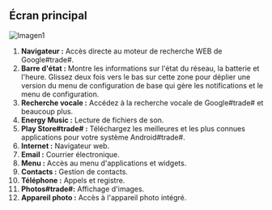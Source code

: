 ## Écran principal

![Imagen1](http://static.energysistem.com/images/manuals/42762/57cd3edab5bfc.jpg)

1. **Navigateur :** Accès directe au moteur de recherche WEB de Google#trade#.
2. **Barre d'état :** Montre les informations sur l'état du réseau, la batterie et l'heure. Glissez deux fois vers le bas sur cette zone pour déplier une version du menu de configuration de base qui gère les notifications et le menu de configuration.
3. **Recherche vocale :** Accédez à la recherche vocale de Google#trade# et beaucoup plus.
4. **Energy Music :** Lecture de fichiers de son.
5. **Play Store#trade# :** Téléchargez les meilleures et les plus connues applications pour votre système Android#trade#.
6. **Internet :** Navigateur web.
7. **Email :** Courrier électronique.
8. **Menu :** Accès au menu d'applications et widgets.
9. **Contacts :** Gestion de contacts.
10. **Téléphone :** Appels et registre.
11. **Photos#trade#:** Affichage d'images.
12. **Appareil photo :** Accès à l'appareil photo intégré.
